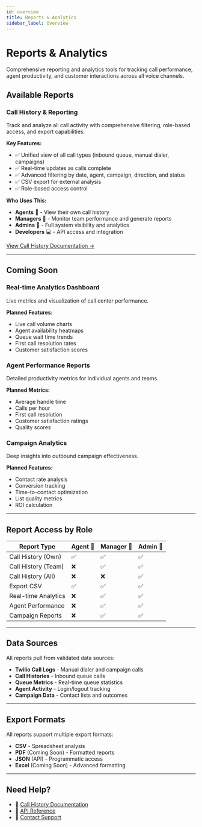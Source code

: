 ```yaml
---
id: overview
title: Reports & Analytics
sidebar_label: Overview
---
```


# Reports & Analytics

Comprehensive reporting and analytics tools for tracking call performance, agent productivity, and customer interactions across all voice channels.

## Available Reports

### Call History & Reporting
Track and analyze all call activity with comprehensive filtering, role-based access, and export capabilities.

**Key Features:**
- ✅ Unified view of all call types (inbound queue, manual dialer, campaigns)
- ✅ Real-time updates as calls complete
- ✅ Advanced filtering by date, agent, campaign, direction, and status
- ✅ CSV export for external analysis
- ✅ Role-based access control

**Who Uses This:**
- **Agents** 👤 - View their own call history
- **Managers** 👥 - Monitor team performance and generate reports
- **Admins** 🔧 - Full system visibility and analytics
- **Developers** 💻 - API access and integration

[View Call History Documentation →](./call-history)

---

## Coming Soon

### Real-time Analytics Dashboard
Live metrics and visualization of call center performance.

**Planned Features:**
- Live call volume charts
- Agent availability heatmaps
- Queue wait time trends
- First call resolution rates
- Customer satisfaction scores

### Agent Performance Reports
Detailed productivity metrics for individual agents and teams.

**Planned Metrics:**
- Average handle time
- Calls per hour
- First call resolution
- Customer satisfaction ratings
- Quality scores

### Campaign Analytics
Deep insights into outbound campaign effectiveness.

**Planned Features:**
- Contact rate analysis
- Conversion tracking
- Time-to-contact optimization
- List quality metrics
- ROI calculation

---

## Report Access by Role

| Report Type | Agent 👤 | Manager 👥 | Admin 🔧 |
|------------|---------|-----------|---------|
| Call History (Own) | ✅ | ✅ | ✅ |
| Call History (Team) | ❌ | ✅ | ✅ |
| Call History (All) | ❌ | ❌ | ✅ |
| Export CSV | ✅ | ✅ | ✅ |
| Real-time Analytics | ❌ | ✅ | ✅ |
| Agent Performance | ❌ | ✅ | ✅ |
| Campaign Reports | ❌ | ✅ | ✅ |

---

## Data Sources

All reports pull from validated data sources:

- **Twilio Call Logs** - Manual dialer and campaign calls
- **Call Histories** - Inbound queue calls
- **Queue Metrics** - Real-time queue statistics
- **Agent Activity** - Login/logout tracking
- **Campaign Data** - Contact lists and outcomes

---

## Export Formats

All reports support multiple export formats:

- **CSV** - Spreadsheet analysis
- **PDF** (Coming Soon) - Formatted reports
- **JSON** (API) - Programmatic access
- **Excel** (Coming Soon) - Advanced formatting

---

## Need Help?

- 📖 [Call History Documentation](./call-history)
- 🔧 [API Reference](/developers/api-reference)
- 💬 [Contact Support](https://dutycall.com/support)
